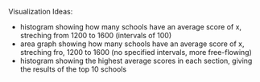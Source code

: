 Visualization Ideas:

* histogram showing how many schools have an average score of x, streching from 1200 to 1600 (intervals of 100)
* area graph showing how many schools have an average score of x, streching fro, 1200 to 1600 (no specified intervals, more free-flowing)
* histogram showing the highest average scores in each section, giving the results of the top 10 schools 